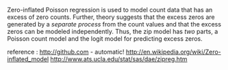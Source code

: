 Zero-inflated Poisson regression is used to model count data that has an excess of zero counts.
Further, theory suggests that the excess zeros are generated by a _separate process_ from the count values and that the excess zeros can be modeled independently.  Thus, the zip model has _two_ parts, a Poisson count model and the logit model for predicting excess zeros. 



reference :
http://github.com - automatic!
http://en.wikipedia.org/wiki/Zero-inflated_model
http://www.ats.ucla.edu/stat/sas/dae/zipreg.htm
